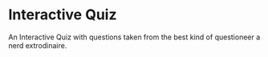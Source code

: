 # Interactive Quiz

An Interactive Quiz with questions taken from the best kind of questioneer a nerd extrodinaire.
